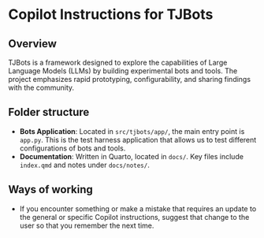 # Copilot Instructions for TJBots

## Overview

TJBots is a framework designed to explore the capabilities of Large Language Models (LLMs) by building experimental bots and tools. The project emphasizes rapid prototyping, configurability, and sharing findings with the community.

## Folder structure

- **Bots Application**: Located in `src/tjbots/app/`, the main entry point is `app.py`. This is the test harness application that allows us to test different configurations of bots and tools. 
- **Documentation**: Written in Quarto, located in `docs/`. Key files include `index.qmd` and notes under `docs/notes/`.

## Ways of working

- If you encounter something or make a mistake that requires an update to the general or specific Copilot instructions, suggest that change to the user so that you remember the next time. 
